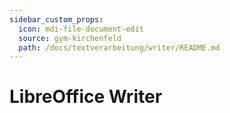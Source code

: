 ```yaml
---
sidebar_custom_props:
  icon: mdi-file-document-edit
  source: gym-kirchenfeld
  path: /docs/textverarbeitung/writer/README.md
---
```


# LibreOffice Writer


<Features />
